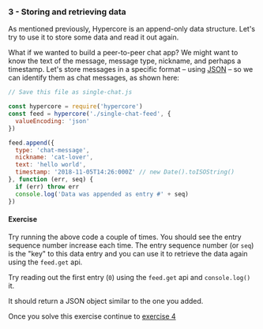 ### 3 - Storing and retrieving data

As mentioned previously, Hypercore is an append-only data structure. Let's try to use it to store some data and read it out again.

What if we wanted to build a peer-to-peer chat app? We might want to know the text of the message, message type, nickname, and perhaps a timestamp. Let's store messages in a specific format – using [JSON](https://json.org/) – so we can identify them as chat messages, as shown here:

```js
// Save this file as single-chat.js

const hypercore = require('hypercore')
const feed = hypercore('./single-chat-feed', {
  valueEncoding: 'json'
})

feed.append({
  type: 'chat-message',
  nickname: 'cat-lover',
  text: 'hello world',
  timestamp: '2018-11-05T14:26:000Z' // new Date().toISOString()
}, function (err, seq) {
  if (err) throw err
  console.log('Data was appended as entry #' + seq)
})
```

#### Exercise

Try running the above code a couple of times. You should see the entry sequence number increase each time. The entry sequence number (or `seq`) is the "key" to this data entry and you can use it to retrieve the data again using the `feed.get` api.

Try reading out the first entry (`0`) using the `feed.get` api and `console.log()` it.

It should return a JSON object similar to the one you added.

Once you solve this exercise continue to [exercise 4](04.html)
